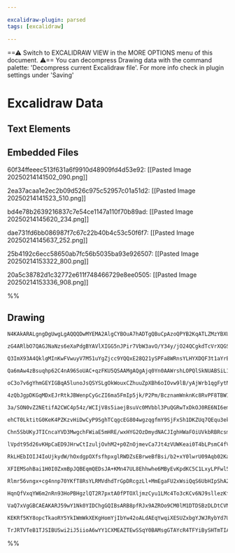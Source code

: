 ```yaml
---

excalidraw-plugin: parsed
tags: [excalidraw]

---
```

==⚠  Switch to EXCALIDRAW VIEW in the MORE OPTIONS menu of this document. ⚠== You can decompress Drawing data with the command palette: 'Decompress current Excalidraw file'. For more info check in plugin settings under 'Saving'


# Excalidraw Data

## Text Elements
## Embedded Files
60f34ffeeec513f631a6f9910d48909fd4d53e92: [[Pasted Image 20250214141502_090.png]]

2ea37acaa1e2ec2b09d526c975c52957c01a51d2: [[Pasted Image 20250214141523_510.png]]

bd4e78b2639216837c7e54ce1147a110f70b89ad: [[Pasted Image 20250214145620_234.png]]

dae731fd6bb086987f7c67c22b40b4c53c50f6f7: [[Pasted Image 20250214145637_252.png]]

25b4192c6ecc58650ab7fc56b5035ba93e926507: [[Pasted Image 20250214153322_800.png]]

20a5c38782d1c32772e611f748466729e8ee0505: [[Pasted Image 20250214153336_908.png]]

%%
## Drawing
```compressed-json
N4KAkARALgngDgUwgLgAQQQDwMYEMA2AlgCYBOuA7hADTgQBuCpAzoQPYB2KqATLZMzYBXUtiRoIACyhQ4zZAHoFAc0JRJQgEYA6bGwC2CgF7N6hbEcK4OCtptbErHALRY8RMpWdx8Q1TdIEfARcZgRmBShcZQUebQAObQBmGjoghH0EDihmbgBtcDBQMBKIEm4IAFkAQQAVAAkAVQBNADZ6igB2DgBxOHojToAzWoARADV6VJLIWEQKwn1opH5S

zG4ARlbO7QAGJNaNzs6eXaPdgBYAVlXIGG5nJPir7VbW3avO/Y34y/jO24QCgkdTcVrXQGSBCEZTSbgXHgATkB1mUwW4u0BzCgpDYAGsEABhNj4NikCo46zMOC4QLZaalTS4bB45S4oQcYjE0nkiSUjjU2lZKAMyBDQj4fAAZVg6Ikgg8oog2NxBIA6iDJNw+IUBDj8QgZTA5egFeVAezYRxwrk0BtAWwadg1Pc7btMbqIGzhHAAJLEW2oPIAXUB

Q3ImX93A4QklgMInKwFVwuyV7M51uYgZjcc9YQQxE28Q21ySPFa8WRnsYLHYXDQF3t1aYrE4ADlOGJuIjrhskkkNlcmzMysxRukoAXuEMCGFAZphJyAKLBTLZbOx/CAoRwYi4SeFu2dJKIodJE6D8GAogcPHRzfXtgsqdoGf4Od5qJQISBiCITkJsoSrisEUYSO8QxJBcQxDAgcHYGeQytAOuCtEMiKIhsuzEBcla7IiQw4cQVxJAgiI8EqzDuOI

Qa6mAw4zBsuqhp62C4nA96SoUAC+qzFKU5QSAAMgAQgAjq0Yn0AAWrshLOPQlSkNUABSiL1EJCBsBsSpzDRZRLMoKyeusaDOFcPBxEk+zXGcVz4TwA6Aq6qDOLhuzaDwFydCWPB9lc4IloCwLEKCaBXJ8kLQrCIrhYiSQohwaI0R6I4qga3JkhS5ACjSdIivOzKsumXIkllfI5YK+XARK0qyvpZqFli+rqpq2rNaqhr1RUjVpsIVo2psDpOi6mzu

oC3o7v6gYhmGEYIGBqA5lunoJsQSYSLgOkWouxCZhuuZpXBh6oIOvw9lB/yAjWrb1qgFytNdLZ1h2HBdmgGEBf8hw3KtY4Ti+qBvh+I4LhyxArhkwoHStI47nuB6bMep59icuzIQxkA3neaDLY+z4ncDCDNfuP4VP+jhJTVoEnRAPAhOezK4FtCD09gPCaPhxHltgiKdFcCFIp82BnLgQ7EBRWLUfkdGY/RzGAmxjqcfgPF8attOEvQuxDLshDNM

4zQbJgpDKGqMDxEJrRtkJBWenpCyGcZI6ma5FmIp5jk/P2Pm/BcznamWnknKc8RvPF8TBW1aDIR5A7eWHlwXDZmNSNFcIx1Bez4d5GHxP2TmeqiJqpaU6UEplvLoPyVXCkqTIspNnKV9lVJ5XXYa1UaJrKiS5qfp1GqhVqaA6mlLVdcaDV901nqWpI+1DZ6jrMqNbql5Ak1+gG+QsSO4a4JGJ146tiauxAuCS3Pu2L7jD55sd3ZJFc+fPJhT21pw

3a/SON0vZ2NEtifA2CWC4p54z/WCIjV8s5iaejBsuVc0MVbbl3PuQGRwTxDkOJ0RE6NI6emxigwhT4CSE1gSTb8v4KaAWpgtWmmgcIIE6PETQ5YTx+QrOebAnQEBXAuGIEB3ktpYSGF8TQlZcCzzStLNABQZj0VuPLGYe9ShKw4nfLiJReKFH4pAQS6BCCYB4EuTokhnA9AAEqMOqAgTQAArfOGwAAaAAxREul4D6UWMsJUrsfiJF2J0RsQ5Lh9g

ehCT0LktitG0KeK4PZKzvHiDwCyP9SghTCqgcEG804wgzqgfmY9SjFxSh1DKZUq7QEqu3ekhVG4lRbhVNuQo6mehAnVKePUZ6UQnkPLJxS9SdW7tPRUO0/AL0GnaYaq9YBjVyVvaau85qH3ocQkca0NroFwCkcZGYplLXvkdDBRwEl4MrB/W63AAqXP/m9QB/CIpJ1wRA8cUDAZE3nLtSGa4cjrNKPDdBJ1MEo1aH5HgxZ/aEITDjQ5h1SikgJtO

Chn5SbUKyJTICncaYVD3MwgchFWiaE5mHRE/wxHYG2OzDmydNACJIghHWaFOiUVkbRBRcsmIqMVuxFWatdEawqEYDgbxMBqnqF5GAlQeBCAAAoXGcQAfWUPEKU0lPHzAkIEbAUQkrokBK7CFcROgVj8k8REFZ3jpLuNwc8LwEkJK8iw/YxZthR2HtqMOnkzzAPRlhF5nooT5NivdDylZrKhMHGdSyiVkoYnKRXSpFQADEGwEBprTfXIqTdSo8lbr

lVpdt95d26vKHpCaED9JHrwCtIzuljOvhM2+p0ZnOjmevCa7Jt4zVUWKeai0T4bLPsmC4fVwbNr0bMLxtrdQ6OOcC5OpxWjkUHLcr+4UErNk/hwV671Toll8vzc8ryAbkPfHA0G3ykHrn+ZAQF0DTrI2waceyXlrwwtvRARFZDkXnv5SUPRZRab0A4AARR6IqyxbAejNHiMwRozhnE/kqAAaTgM4lSGr9Lat1XGg1tqfjaH8o5C41xPjlgtQHTOi

RkLHEbIOIJ4IoUjkydW/hOxdgpOXfsfhpxglRWDZsEBrweBfBsi/b2+xY0lwrU09Aqb02KazQ03acnqktOqtizpPdeoVqre1AeBo61lobSOeezbU4rzbdE8anpFk7zkb2iAB8j6fs2efMWY79lZm4JO6A060BJFnViR+DYfKkcHH5Ndd0TjRd3YAp4LC+z/E3RsyBCAH2fPgVeqGN7NGwwBWgh9ILn2cIiu+28n7v0fNgf+oogqJDEDgPEUYuwRJ

XFIEMSohBai1H0I0ZxmBpJQBEqmQEDsJA+KMn47UL8Ehhwhe6MByEvKpdKC5C1LxyLPFwl5F+CJHqelY9c04RHfiXV+OWMBzHShBpimCC4SRPI+3BOCeIj3+bSbKYZxNebmkFs0/A7NjSk3/drm04tkpjOmnLT9yt0ca1w+h73UzpRzMHMsyNdtp1bMjnsz2lZrn8vxmHZtVoXm9oHMHWXULp0ER+WPOWa1DBnrrvumtyAf92wALBF8eJJEAR/Te

Rlmr56vngx+cg4nnp70YKfT8RsYLRMVdhdTrGpDRcgzLl+MmEgaFU2xWsiQqS6UbHIpShA2AEJh3srgTQwwEJEvss/Jk8UyJM6CayggNF5GMSUVykoTn1F8u0erDZtM1Q7hkIMX0voNiWJQ/QToS4KBCTEqB1xoGsOO18fhsynwPbuWeKkp4YDPtRO7CazylwAr8J7I5Ys7qsm4I8gFN4TwQEkTJanO7BTwRPccueV7uEPvM9KfGuHama61KLYyY

HqnQfVxqYW6m2nRn93HoPBHgzlQT2R7pxtA0fPTOXljmzCyu1LMc4To3cKCv6NJ9sllezKfH7vyFwGhxIuPeXdF65uSucd0ec7QhxvIvgthU5CB0tMsUVL0Jdr0/lpc4Yis5csEFdBxrsVcqsNcz0tc9Q0VyYMVaFDdFo6ZdgxZsBEsUliANhKDRMTgEAv8xER83gThEQEB4g4IPgPgvcTRfcShOUFZWJeV8seJwA94L44A4AZR0FfNChoAoRMhc

VaQ7xVgGBCAEAKARJ59wY1Nk0YIDChgGQIBsARB8pfRJx9AZROo9CM0lM1DTDSBzDLDtCVNdDF91MAcO55DHDnCMhXES0ukTMN9IBfDhQLCMhrCDR9NR4HCzDwjLCoiCR99Yc1F4jsgIj9AoMm0Mc4inCEiMgAB5M/eZPIvw/QVxTgKAVxQ+CUFydJEw9IqATIyo7IKUQgIwGiU4Mogo/QWoLAKAaoIgZQO6L9BAIYWfRo/IjIxIqIUgQYpwtgCg

KEKRf5KY8opcTkaoRY5YkIWmWkXEKgHomYjIbYw42oALdAEqYwqiXESUZxbgYJWJRybYd7UjXCYsAhMuJWSUZoB4VJWJT4D4F+d7QcdjNQowNgAwOQ3+AgIQFKbQIcFJS4OrdY3o7I7zX8a4tQtkEgdozo7UUuL0UgPEycDRVABo3E4gSoNgdaTYu3YIXAi9TeEk3NcqVAQDESEkWmU2JkAACgZ2oF4COCFMFNQFbwAEolRLEEBlBYxaQKheTcAB

TrJRTVTeB1TJSIBUSwi2iJ5iioA6wYY1CXMEAZTEwSSqY0BAMsgGTAYcR4TFYiBySHTmTIAOBVluBXSHQhAoAbwaJXTUS7B7FLccgpQPS4AaS6SPTNBGTf0tcL4dVCBGBagoT8AYTSgJtTR0gkyv5FYfwoADALjNV38SEkUYExdCFQhBikyUy0yQ8wBuJwA51nMJRwhfMmzuIgA=
```
%%